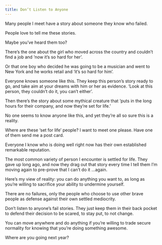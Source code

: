 ```yaml
---
title: Don’t Listen to Anyone
---
```


Many people I meet have a story about someone they know who failed.

People love to tell me these stories.

Maybe you’ve heard them too?

There’s the one about the girl who moved across the country and couldn’t find
a job and ‘now it’s so hard for her’.

Or that one boy who decided he was going to be a musician and went to New York
and he works retail and ‘it’s so hard for him’.

Everyone knows someone like this. They keep this person’s story ready to go,
and take aim at your dreams with him or her as evidence. ‘Look at this person,
they couldn’t do it, you can’t either’.

Then there’s the story about some mythical creature that ‘puts in the long
hours for their company, and now they’re set for life.’

No one seems to know anyone like this, and yet they’re all so sure this is a
reality.

Where are these ‘set for life’ people? I want to meet one please. Have one of
them send me a post card.

Everyone I know who is doing well right now has their own established
remarkable reputation.

The most common variety of person I encounter is settled for life. They gave
up long ago, and now they drag out that story every time I tell them I’m
moving again to pre-prove that I can’t do it …again.

Here’s my view of reality: you can do anything you want to, as long as you’re
willing to sacrifice your ability to undermine yourself.

There are no failures, only the people who choose to use other brave people as
defense against their own settled mediocrity.

Don’t listen to anyone’s fail stories. They just keep them in their back
pocket to defend their decision to be scared, to stay put, to not change.

You can move anywhere and do anything if you’re willing to trade secure
normality for knowing that you’re doing something awesome.

Where are you going next year?